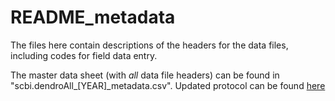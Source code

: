 # README_metadata

The files here contain descriptions of the headers for the data files, including codes for field data entry.

The master data sheet (with _all_ data file headers) can be found in "scbi.dendroAll_[YEAR]_metadata.csv". Updated protocol can be found [here](https://docs.google.com/document/d/1kCG22EAEnOVxw9Z-cPPvrHIzvRFE-j0U7anTmhJbkqM/edit)


